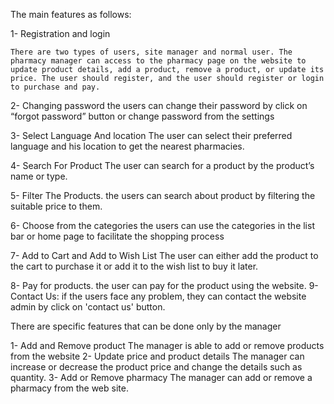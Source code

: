 The main features as follows: 


1-	Registration and login 

	There are two types of users, site manager and normal user. The pharmacy manager can access to the pharmacy page on the website to update product details, add a product, remove a product, or update its price. The user should register, and the user should register or login to purchase and pay. 

2-	Changing password 
the users can change their password by click on “forgot password” button or change password from the settings 

3-	Select Language And location 
The user can select their preferred language and his location to get the nearest pharmacies. 



4-	Search For Product 
The user can search for a product by the product’s name or type. 

5-	Filter The Products. 
the users can search about product by filtering the suitable price to them. 

6-	Choose from the categories 
the users can use the categories in the list bar or home page to facilitate the shopping process 

7-	Add to Cart and Add to Wish List 
The user can either add the product to the cart to purchase it or add it to the wish list to buy it later.

8-	Pay for products. 
the user can pay for the product using the website. 
9-	Contact Us: 
if the users face any problem, they can contact the website admin by click on 'contact us' button. 

There are specific features that can be done only by the manager 

1-	Add and Remove product 
The manager is able to add or remove products from the website 
2-	Update price and product details 
The manager can increase or decrease the product price and change the details such as quantity. 
3-	Add or Remove pharmacy 
The manager can add or remove a pharmacy from the web site. 



